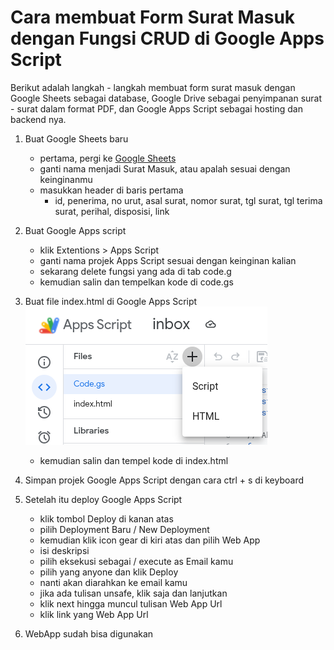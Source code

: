 # Cara membuat Form Surat Masuk dengan Fungsi CRUD di Google Apps Script

Berikut adalah langkah - langkah membuat form surat masuk dengan Google Sheets sebagai database, Google Drive sebagai penyimpanan surat - surat dalam format PDF, dan Google Apps Script sebagai hosting dan backend nya.

1. Buat Google Sheets baru

   - pertama, pergi ke [Google Sheets](https://docs.google.com/spreadsheets)
   - ganti nama menjadi Surat Masuk, atau apalah sesuai dengan keinginanmu
   - masukkan header di baris pertama
     - id, penerima, no urut, asal surat, nomor surat, tgl surat, tgl terima surat, perihal, disposisi, link

2. Buat Google Apps script

   - klik Extentions > Apps Script
   - ganti nama projek Apps Script sesuai dengan keinginan kalian
   - sekarang delete fungsi yang ada di tab code.g
   - kemudian salin dan tempelkan kode di code.gs

3. Buat file index.html di Google Apps Script
   ![alt text](image.png)

   - kemudian salin dan tempel kode di index.html

4. Simpan projek Google Apps Script dengan cara ctrl + s di keyboard
5. Setelah itu deploy Google Apps Script
   - klik tombol Deploy di kanan atas
   - pilih Deployment Baru / New Deployment
   - kemudian klik icon gear di kiri atas dan pilih Web App
   - isi deskripsi
   - pilih eksekusi sebagai / execute as Email kamu
   - pilih yang anyone dan klik Deploy
   - nanti akan diarahkan ke email kamu
   - jika ada tulisan unsafe, klik saja dan lanjutkan
   - klik next hingga muncul tulisan Web App Url
   - klik link yang Web App Url
6. WebApp sudah bisa digunakan
